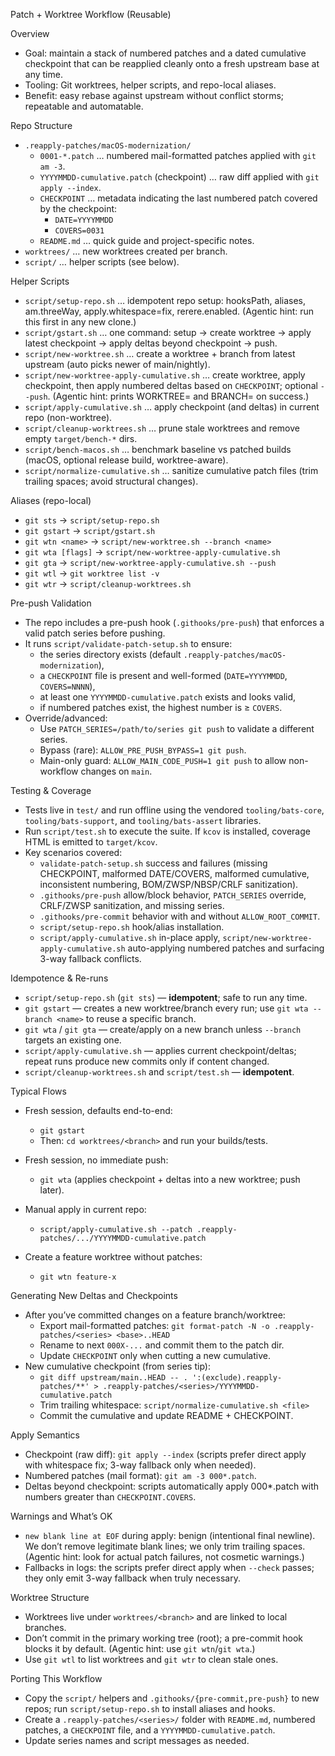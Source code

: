 Patch + Worktree Workflow (Reusable)

Overview

- Goal: maintain a stack of numbered patches and a dated cumulative checkpoint that can be reapplied cleanly onto a fresh upstream base at any time.
- Tooling: Git worktrees, helper scripts, and repo-local aliases.
- Benefit: easy rebase against upstream without conflict storms; repeatable and automatable.

Repo Structure

- `.reapply-patches/macOS-modernization/`
  - `0001-*.patch` … numbered mail-formatted patches applied with `git am -3`.
  - `YYYYMMDD-cumulative.patch` (checkpoint) … raw diff applied with `git apply --index`.
  - `CHECKPOINT` … metadata indicating the last numbered patch covered by the checkpoint:
    - `DATE=YYYYMMDD`
    - `COVERS=0031`
  - `README.md` … quick guide and project-specific notes.
- `worktrees/` … new worktrees created per branch.
- `script/` … helper scripts (see below).

Helper Scripts

- `script/setup-repo.sh` … idempotent repo setup: hooksPath, aliases, am.threeWay, apply.whitespace=fix, rerere.enabled. (Agentic hint: run this first in any new clone.)
- `script/gstart.sh` … one command: setup → create worktree → apply latest checkpoint → apply deltas beyond checkpoint → push.
- `script/new-worktree.sh` … create a worktree + branch from latest upstream (auto picks newer of main/nightly).
- `script/new-worktree-apply-cumulative.sh` … create worktree, apply checkpoint, then apply numbered deltas based on `CHECKPOINT`; optional `--push`. (Agentic hint: prints WORKTREE= and BRANCH= on success.)
- `script/apply-cumulative.sh` … apply checkpoint (and deltas) in current repo (non-worktree).
- `script/cleanup-worktrees.sh` … prune stale worktrees and remove empty `target/bench-*` dirs.
- `script/bench-macos.sh` … benchmark baseline vs patched builds (macOS, optional release build, worktree-aware).
- `script/normalize-cumulative.sh` … sanitize cumulative patch files (trim trailing spaces; avoid structural changes).

Aliases (repo-local)

- `git sts` → `script/setup-repo.sh`
- `git gstart` → `script/gstart.sh`
- `git wtn <name>` → `script/new-worktree.sh --branch <name>`
- `git wta [flags]` → `script/new-worktree-apply-cumulative.sh`
- `git gta` → `script/new-worktree-apply-cumulative.sh --push`
- `git wtl` → `git worktree list -v`
- `git wtr` → `script/cleanup-worktrees.sh`

Pre-push Validation

- The repo includes a pre-push hook (`.githooks/pre-push`) that enforces a valid patch series before pushing.
- It runs `script/validate-patch-setup.sh` to ensure:
  - the series directory exists (default `.reapply-patches/macOS-modernization`),
  - a `CHECKPOINT` file is present and well-formed (`DATE=YYYYMMDD`, `COVERS=NNNN`),
  - at least one `YYYYMMDD-cumulative.patch` exists and looks valid,
  - if numbered patches exist, the highest number is ≥ `COVERS`.
- Override/advanced:
  - Use `PATCH_SERIES=/path/to/series git push` to validate a different series.
  - Bypass (rare): `ALLOW_PRE_PUSH_BYPASS=1 git push`.
  - Main-only guard: `ALLOW_MAIN_CODE_PUSH=1 git push` to allow non-workflow changes on `main`.

Testing & Coverage

- Tests live in `test/` and run offline using the vendored `tooling/bats-core`, `tooling/bats-support`, and `tooling/bats-assert` libraries.
- Run `script/test.sh` to execute the suite. If `kcov` is installed, coverage HTML is emitted to `target/kcov`.
- Key scenarios covered:
  - `validate-patch-setup.sh` success and failures (missing CHECKPOINT, malformed DATE/COVERS, malformed cumulative, inconsistent numbering, BOM/ZWSP/NBSP/CRLF sanitization).
  - `.githooks/pre-push` allow/block behavior, `PATCH_SERIES` override, CRLF/ZWSP sanitization, and missing series.
  - `.githooks/pre-commit` behavior with and without `ALLOW_ROOT_COMMIT`.
  - `script/setup-repo.sh` hook/alias installation.
  - `script/apply-cumulative.sh` in-place apply, `script/new-worktree-apply-cumulative.sh` auto-applying numbered patches and surfacing 3-way fallback conflicts.

Idempotence & Re-runs

- `script/setup-repo.sh` (`git sts`) — **idempotent**; safe to run any time.
- `git gstart` — creates a new worktree/branch every run; use `git wta --branch <name>` to reuse a specific branch.
- `git wta` / `git gta` — create/apply on a new branch unless `--branch` targets an existing one.
- `script/apply-cumulative.sh` — applies current checkpoint/deltas; repeat runs produce new commits only if content changed.
- `script/cleanup-worktrees.sh` and `script/test.sh` — **idempotent**.

Typical Flows

- Fresh session, defaults end-to-end:
  - `git gstart`
  - Then: `cd worktrees/<branch>` and run your builds/tests.

- Fresh session, no immediate push:
  - `git wta` (applies checkpoint + deltas into a new worktree; push later).

- Manual apply in current repo:
  - `script/apply-cumulative.sh --patch .reapply-patches/.../YYYYMMDD-cumulative.patch`

- Create a feature worktree without patches:
  - `git wtn feature-x`

Generating New Deltas and Checkpoints

- After you’ve committed changes on a feature branch/worktree:
  - Export mail-formatted patches: `git format-patch -N -o .reapply-patches/<series> <base>..HEAD`
  - Rename to next `000X-...` and commit them to the patch dir.
  - Update `CHECKPOINT` only when cutting a new cumulative.
- New cumulative checkpoint (from series tip):
  - `git diff upstream/main..HEAD -- . ':(exclude).reapply-patches/**' > .reapply-patches/<series>/YYYYMMDD-cumulative.patch`
  - Trim trailing whitespace: `script/normalize-cumulative.sh <file>`
  - Commit the cumulative and update README + CHECKPOINT.

Apply Semantics

- Checkpoint (raw diff): `git apply --index` (scripts prefer direct apply with whitespace fix; 3-way fallback only when needed).
- Numbered patches (mail format): `git am -3 000*.patch`.
- Deltas beyond checkpoint: scripts automatically apply 000*.patch with numbers greater than `CHECKPOINT.COVERS`.

Warnings and What’s OK

- `new blank line at EOF` during apply: benign (intentional final newline). We don’t remove legitimate blank lines; we only trim trailing spaces. (Agentic hint: look for actual patch failures, not cosmetic warnings.)
- Fallbacks in logs: the scripts prefer direct apply when `--check` passes; they only emit 3-way fallback when truly necessary.

Worktree Structure

- Worktrees live under `worktrees/<branch>` and are linked to local branches.
- Don’t commit in the primary working tree (root); a pre-commit hook blocks it by default. (Agentic hint: use `git wtn`/`git wta`.)
- Use `git wtl` to list worktrees and `git wtr` to clean stale ones.

Porting This Workflow

- Copy the `script/` helpers and `.githooks/{pre-commit,pre-push}` to new repos; run `script/setup-repo.sh` to install aliases and hooks.
- Create a `.reapply-patches/<series>/` folder with `README.md`, numbered patches, a `CHECKPOINT` file, and a `YYYYMMDD-cumulative.patch`.
- Update series names and script messages as needed.
